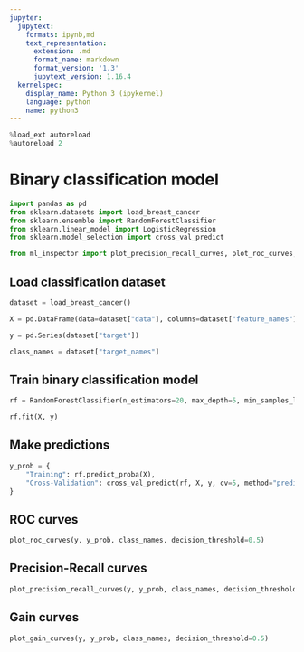 ```yaml
---
jupyter:
  jupytext:
    formats: ipynb,md
    text_representation:
      extension: .md
      format_name: markdown
      format_version: '1.3'
      jupytext_version: 1.16.4
  kernelspec:
    display_name: Python 3 (ipykernel)
    language: python
    name: python3
---
```


```python
%load_ext autoreload
%autoreload 2
```

# Binary classification model

```python
import pandas as pd
from sklearn.datasets import load_breast_cancer
from sklearn.ensemble import RandomForestClassifier
from sklearn.linear_model import LogisticRegression
from sklearn.model_selection import cross_val_predict

from ml_inspector import plot_precision_recall_curves, plot_roc_curves, plot_gain_curves
```

## Load classification dataset

```python
dataset = load_breast_cancer()
```

```python
X = pd.DataFrame(data=dataset["data"], columns=dataset["feature_names"])
```

```python
y = pd.Series(dataset["target"])
```

```python
class_names = dataset["target_names"]
```

## Train binary classification model

```python
rf = RandomForestClassifier(n_estimators=20, max_depth=5, min_samples_leaf=5)
```

```python
rf.fit(X, y)
```

## Make predictions

```python
y_prob = {
    "Training": rf.predict_proba(X), 
    "Cross-Validation": cross_val_predict(rf, X, y, cv=5, method="predict_proba")
}
```

## ROC curves

```python
plot_roc_curves(y, y_prob, class_names, decision_threshold=0.5)
```

## Precision-Recall curves

```python
plot_precision_recall_curves(y, y_prob, class_names, decision_threshold=0.5)
```

## Gain curves

```python
plot_gain_curves(y, y_prob, class_names, decision_threshold=0.5)
```
